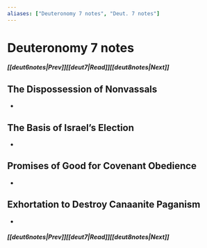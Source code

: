 ```yaml
---
aliases: ["Deuteronomy 7 notes", "Deut. 7 notes"]
---
```

# Deuteronomy 7 notes
##### <span class=arrow-left></span>[[deut6notes|Prev]]<span class=navigation-separator></span>[[deut7|Read]]<span class=navigation-separator></span>[[deut8notes|Next]]<span class=arrow-right></span>
## The Dispossession of Nonvassals
- 
## The Basis of Israel’s Election
- 
## Promises of Good for Covenant Obedience
- 
## Exhortation to Destroy Canaanite Paganism
- 
##### <span class=arrow-left></span>[[deut6notes|Prev]]<span class=navigation-separator></span>[[deut7|Read]]<span class=navigation-separator></span>[[deut8notes|Next]]<span class=arrow-right></span>